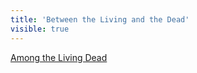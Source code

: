 ```yaml
---
title: 'Between the Living and the Dead'
visible: true
---
```


[Among the Living Dead](among-the-living-dead)